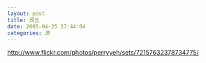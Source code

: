 ```yaml
---
layout: post
title: 虎丘
date: 2005-04-25 17:44:04
categories: 游
---
```


<http://www.flickr.com/photos/perryyeh/sets/72157632378734775/>